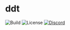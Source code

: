 # ddt

![Build](https://img.shields.io/github/checks-status/kubelt/kubelt/main?style=for-the-batch)
![License](https://img.shields.io/github/license/kubelt/kubelt?style=for-the-badge)
[![Discord](https://img.shields.io/discord/790660849471062046?label=Discord&style=for-the-badge)](https://discord.gg/m8NbsgByA9)
